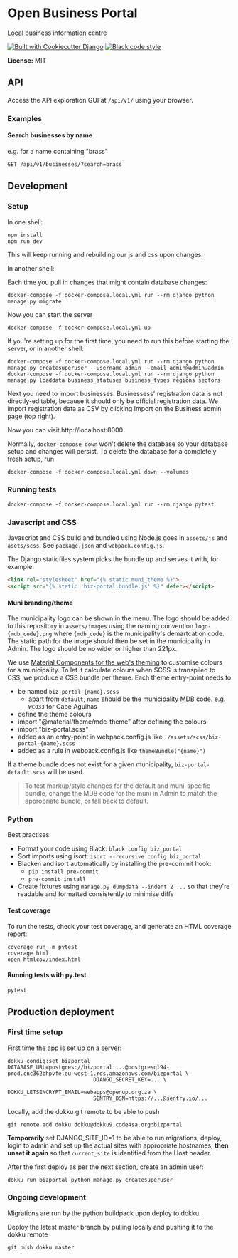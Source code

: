 Open Business Portal
====================

Local business information centre

[![Built with Cookiecutter Django](https://img.shields.io/badge/built%20with-Cookiecutter%20Django-ff69b4.svg)](https://github.com/pydanny/cookiecutter-django/)
[![Black code style](https://img.shields.io/badge/code%20style-black-000000.svg)](https://github.com/ambv/black)

**License:** MIT

API
---

Access the API exploration GUI at `/api/v1/` using your browser.

### Examples

#### Search businesses by name

e.g. for a name containing "brass"

    GET /api/v1/businesses/?search=brass


Development
-----------

### Setup

In one shell:

    npm install
    npm run dev

This will keep running and rebuilding our js and css upon changes.

In another shell:

Each time you pull in changes that might contain database changes:

```
docker-compose -f docker-compose.local.yml run --rm django python manage.py migrate
```

Now you can start the server
```
docker-compose -f docker-compose.local.yml up
```

If you're setting up for the first time, you need to run this before starting
the server, or in another shell:

```
docker-compose -f docker-compose.local.yml run --rm django python manage.py createsuperuser --username admin --email admin@admin.admin
docker-compose -f docker-compose.local.yml run --rm django python manage.py loaddata business_statuses business_types regions sectors
```

Next you need to import businesses. Businessess' registration data is not directly-editable, because it should only be official registration data. We import registration data as CSV by clicking Import on the Business admin page (top right).

Now you can visit http://localhost:8000

Normally, `docker-compose down` won't delete the database so your database setup
and changes will persist. To delete the database for a completely fresh setup, run

```
docker-compose -f docker-compose.local.yml down --volumes
```

### Running tests

```
docker-compose -f docker-compose.local.yml run --rm django pytest
```

### Javascript and CSS

Javascript and CSS build and bundled using Node.js goes in `assets/js` and `asets/scss`.
See `package.json` and `webpack.config.js`.

The Django staticfiles system picks the bundle up and serves it with, for example:

```html
<link rel="stylesheet" href="{% static muni_theme %}">
<script src="{% static 'biz-portal.bundle.js' %}" defer></script>
```

#### Muni branding/theme

The municipality logo can be shown in the menu. The logo should be added to this
repository in `assets/images` using the naming convention `logo-{mdb_code}.png`
where `{mdb_code}` is the municipality's demartcation code. The static path
for the image should then be set in the municipality in Admin. The logo should
be no wider or higher than 221px.

We use [Material Components for the web's theming](https://material.io/develop/web/docs/theming/)
to customise colours for a municipality. To let it calculate colours when SCSS
is transpiled to CSS, we produce a CSS bundle per theme. Each theme entry-point
needs to

- be named `biz-portal-{name}.scss`
  - apart from `default`, `name` should be the municipality [MDB](http://www.demarcation.org.za/) code. e.g. `WC033` for Cape Agulhas
- define the theme colours
- import "@material/theme/mdc-theme" after defining the colours
- import "biz-portal.scss"
- added as an entry-point in webpack.config.js like `./assets/scss/biz-portal-{name}.scss`
- added as a rule in webpack.config.js like `themeBundle("{name}")`

If a theme bundle does not exist for a given municipality,
`biz-portal-default.scss` will be used.

> To test markup/style changes for the default and muni-specific bundle, change
the MDB code for the muni in Admin to match the appropriate bundle, or fall back
to default.

### Python

Best practises:

- Format your code using Black: `black config biz_portal`
- Sort imports using isort: `isort --recursive config biz_portal`
- Blacken and isort automatically by installing the pre-commit hook:
  - `pip install pre-commit`
  - `pre-commit install`
- Create fixtures using `manage.py dumpdata --indent 2 ...` so that they're
readable and formatted consistently to minimise diffs

#### Test coverage

To run the tests, check your test coverage, and generate an HTML coverage report::

    coverage run -m pytest
    coverage html
    open htmlcov/index.html


#### Running tests with py.test

    pytest


Production deployment
---------------------

### First time setup

First time the app is set up on a server:

```
dokku condig:set bizportal DATABASE_URL=postgres://bizportal:...@postgresql94-prod.cnc362bhpvfe.eu-west-1.rds.amazonaws.com/bizportal \
                           DJANGO_SECRET_KEY=... \
                           DOKKU_LETSENCRYPT_EMAIL=webapps@openup.org.za \
                           SENTRY_DSN=https://...@sentry.io/...
```

Locally, add the dokku git remote to be able to push

```
git remote add dokku dokku@dokku9.code4sa.org:bizportal
```

**Temporarily** set DJANGO_SITE_ID=1 to be able to run migrations,
deploy, login to admin and set up the actual sites with appropriate hostnames,
**then unset it again** so that `current_site` is identified from the Host header.

After the first deploy as per the next section, create an admin user:

```
dokku run bizportal python manage.py createsuperuser
```

### Ongoing development

Migrations are run by the python buildpack upon deploy to dokku.

Deploy the latest master branch by pulling locally and pushing it to the dokku remote

```
git push dokku master
```